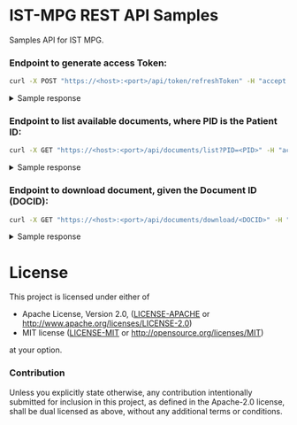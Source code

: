 # IST-MPG REST API Samples


Samples API for IST MPG.

### Endpoint to generate access Token:
```bash
curl -X POST "https://<host>:<port>/api/token/refreshToken" -H "accept: application/json;charset=UTF-8" -H "Content-Type: application/json;charset=UTF-8" -d "{ \"password\": \"your_password\", \"username\": \"your_username\"}" -k
```

<details>
<summary>Sample response</summary>

<code style="white-space:nowrap;">

```json
{
  "status": 200,
  "statusMessage": "Token generated correctly",
  "success": true,
  "timestamp": "01/01/2021 11:11:11 AM +0200",
  "results": [
    {
      "token": "token_string",
      "user": "your_username",
      "token_expire_time": "nn"
    }
  ]
}
```

</code>

</details>



### Endpoint to list available documents, where PID is the Patient ID:
```bash
curl -X GET "https://<host>:<port>/api/documents/list?PID=<PID>" -H "accept: application/json;charset=UTF-8" -H "Authorization: Bearer <token>" -k
```

<details>
<summary>Sample response</summary>

<code style="white-space:nowrap;">

```json
{
  "status": 200,
  "statusMessage": "Record found with PID : nnn",
  "success": true,
  "timestamp": "01/01/2021 11:11:11 AM +0200",
  "results": [
    {
      "PatientData": {
        "PatientName": "xx",
        "PatientID": "nn",
        "BirthDate": "1900-01-01",
        "PatientGenre": ""
      }
    },
    {
      "DocumentList": [
        {
          "IDDOC": "11fd4084-307c-4c2b-8aad-9a8311e9dcda",
          "StudyID": "study_id_number",
          "StudyDate": "20200202",
          "StudyDescription": "Description",
          "DocumentType": "Rich Document",
          "DocumentPages": "number of pages",
          "DocumentSize": "Size in MB",
          "StudyModality": "Modality",
          "ReferringPhysicianName": "Name"
        },
         {
          "IDDOC": "41fd4384-307c-4c2b-8a4d-9a3a1ae9dcdb",
          "StudyID": "study_id_number",
          "StudyDate": "20200202",
          "StudyDescription": "Description",
          "DocumentType": "Rich Document",
          "DocumentPages": "number of pages",
          "DocumentSize": "Size in MB",
          "StudyModality": "Modality",
          "ReferringPhysicianName": "Name"
        }
      ]
    }
  ]
}
```

</code>

</details>

### Endpoint to download document, given the Document ID (DOCID):
```bash
curl -X GET "https://<host>:<port>/api/documents/download/<DOCID>" -H "accept: application/json;charset=UTF-8" -H "Authorization: Bearer <token>" -k
```

<details>
<summary>Sample response</summary>

<code style="white-space:nowrap;">

```json
{
  "status": 200,
  "statusMessage": "Document Found with id : f3e0ecd3-74e3-4c81-a6af-1822a453562e",
  "success": true,
  "timestamp": "01/01/2021 11:11:11 AM +0200",
  "results": [
    {
      "PatientData": {
        "PatientName": "Patient Name",
        "PatientID": "patient_id",
        "BirthDate": "1970-01-01",
        "PatientGenre": ""
      }
    },
    {
      "publicPath": "public_path_of_pdf_document",
      "documentType": "Rich Document"
    }
  ]
}
```

</code>

</details>

# License

This project is licensed under either of

 * Apache License, Version 2.0, ([LICENSE-APACHE](LICENSE-APACHE) or
   http://www.apache.org/licenses/LICENSE-2.0)
 * MIT license ([LICENSE-MIT](LICENSE-MIT) or
   http://opensource.org/licenses/MIT)

at your option.

### Contribution

Unless you explicitly state otherwise, any contribution intentionally submitted
for inclusion in this project, as defined in the Apache-2.0 license, shall be
dual licensed as above, without any additional terms or conditions.
